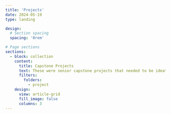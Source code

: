 ```yaml
---
title: 'Projects'
date: 2024-05-19
type: landing

design:
  # Section spacing
  spacing: '0rem'

# Page sections
sections:
  - block: collection
    content:
      title: Capstone Projects
      text: These were senior capstone projects that needed to be ideated, proposed, and prototyped over a 10-week quarter.
      filters:
        folders:
          - project
    design:
      view: article-grid
      fill_image: false
      columns: 3
---
```

